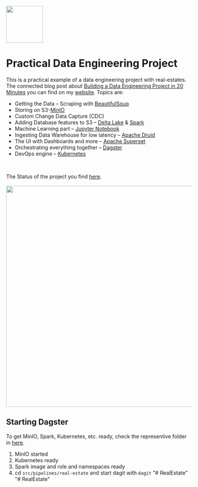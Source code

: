 <p align="left">
<a href="https://www.sspaeti.com/" target="_blank"><img src="https://sspaeti.com/images/sspaeti_quadrat.png" height="100"/></a>
</p>

# Practical Data Engineering Project

This is a practical example of a data engineering project with real-estates. The connected blog post about [Building a Data Engineering Project in 20 Minutes](https://www.sspaeti.com/blog/data-engineering-project-in-twenty-minutes/) you can find on my [website](https://sspaeti.com). Topics are:
<br>
* Getting the Data – Scraping with [BeautifulSoup](https://www.crummy.com/software/BeautifulSoup/bs4/doc/)
* Storing on S3-[MinIO](https://min.io/)
* Custom Change Data Capture (CDC)
* Adding Database features to S3 – [Delta Lake](https://delta.io/) & [Spark](https://spark.apache.org/)
* Machine Learning part – [Jupyter Notebook](https://jupyter.org/)
* Ingesting Data Warehouse for low latency – [Apache Druid](https://druid.apache.org/)
* The UI with Dashboards and more – [Apache Superset](https://superset.apache.org/)
* Orchestrating everything together – [Dagster](https://dagster.io)
* DevOps engine – [Kubernetes](https://kubernetes.io/)
<br />

The Status of the project you find [here](https://github.com/orgs/sspaeti-com/projects/1).
<br /><br />
<img src="https://sspaeti.com/blog/the-location-independent-lifestyle/europe/sspaeti_com_todays_office_033.jpg" width="600">



## Starting Dagster

To get MinIO, Spark, Kubernetes, etc. ready, check the representive folder in [here](https://github.com/sspaeti-com/data-engineering-devops).

1. MinIO started
2. Kubernetes ready
3. Spark image and role and namespaces ready
4. cd `src/pipelines/real-estate` and start dagit with `dagit`
"# RealEstate" 
"# RealEstate" 
